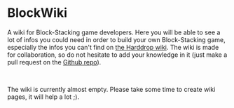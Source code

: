 # BlockWiki

A wiki for Block-Stacking game developers. Here you will be able to see a lot of infos you could need in order to build your own Block-Stacking game, especially the infos you can't find on [the Harddrop wiki](https://harddrop.com/wiki/Tetris_Wiki). The wiki is made for collaboration, so do not hesitate to add your knowledge in it (just make a pull request on the [Github repo](https://github.com/Tetris-Developers/WikiBlock)).

<br>

The wiki is currently almost empty. Please take some time to create wiki pages, it will help a lot ;).